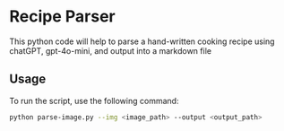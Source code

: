 # Recipe Parser

This python code will help to parse a hand-written cooking recipe using chatGPT, gpt-4o-mini, and output into a markdown file

## Usage
To run the script, use the following command:
```bash
python parse-image.py --img <image_path> --output <output_path>
```
